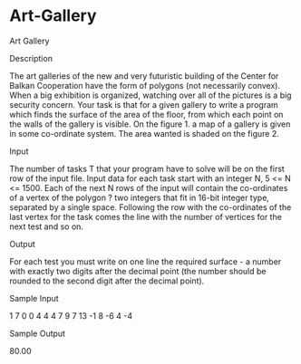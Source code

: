 # Art-Gallery

Art Gallery

Description

The art galleries of the new and very futuristic building of the Center for Balkan Cooperation have the form of polygons (not necessarily convex). When a big exhibition is organized, watching over all of the pictures is a big security concern. Your task is that for a given gallery to write a program which finds the surface of the area of the floor, from which each point on the walls of the gallery is visible. On the figure 1. a map of a gallery is given in some co-ordinate system. The area wanted is shaded on the figure 2. 

Input

The number of tasks T that your program have to solve will be on the first row of the input file. Input data for each task start with an integer N, 5 <= N <= 1500. Each of the next N rows of the input will contain the co-ordinates of a vertex of the polygon ? two integers that fit in 16-bit integer type, separated by a single space. Following the row with the co-ordinates of the last vertex for the task comes the line with the number of vertices for the next test and so on.

Output

For each test you must write on one line the required surface - a number with exactly two digits after the decimal point (the number should be rounded to the second digit after the decimal point).

Sample Input

1
7
0 0
4 4
4 7
9 7
13 -1
8 -6
4 -4

Sample Output

80.00
